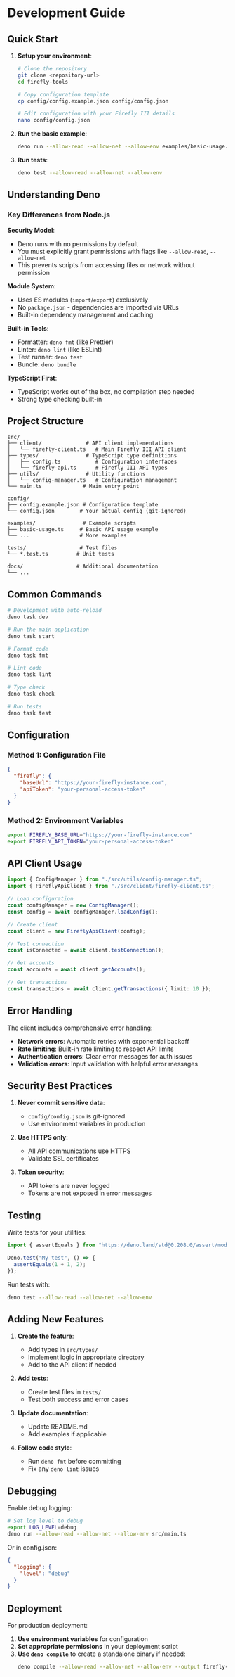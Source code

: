 # Development Guide

## Quick Start

1. **Setup your environment**:
   ```bash
   # Clone the repository
   git clone <repository-url>
   cd firefly-tools

   # Copy configuration template
   cp config/config.example.json config/config.json

   # Edit configuration with your Firefly III details
   nano config/config.json
   ```

2. **Run the basic example**:
   ```bash
   deno run --allow-read --allow-net --allow-env examples/basic-usage.ts
   ```

3. **Run tests**:
   ```bash
   deno test --allow-read --allow-net --allow-env
   ```

## Understanding Deno

### Key Differences from Node.js

**Security Model**:

- Deno runs with no permissions by default
- You must explicitly grant permissions with flags like `--allow-read`,
  `--allow-net`
- This prevents scripts from accessing files or network without permission

**Module System**:

- Uses ES modules (`import`/`export`) exclusively
- No `package.json` - dependencies are imported via URLs
- Built-in dependency management and caching

**Built-in Tools**:

- Formatter: `deno fmt` (like Prettier)
- Linter: `deno lint` (like ESLint)
- Test runner: `deno test`
- Bundle: `deno bundle`

**TypeScript First**:

- TypeScript works out of the box, no compilation step needed
- Strong type checking built-in

## Project Structure

```
src/
├── client/              # API client implementations
│   └── firefly-client.ts   # Main Firefly III API client
├── types/               # TypeScript type definitions
│   ├── config.ts           # Configuration interfaces
│   └── firefly-api.ts      # Firefly III API types
├── utils/               # Utility functions
│   └── config-manager.ts   # Configuration management
└── main.ts             # Main entry point

config/
├── config.example.json # Configuration template
└── config.json        # Your actual config (git-ignored)

examples/               # Example scripts
├── basic-usage.ts     # Basic API usage example
└── ...                # More examples

tests/                 # Test files
└── *.test.ts         # Unit tests

docs/                 # Additional documentation
└── ...
```

## Common Commands

```bash
# Development with auto-reload
deno task dev

# Run the main application
deno task start

# Format code
deno task fmt

# Lint code
deno task lint

# Type check
deno task check

# Run tests
deno task test
```

## Configuration

### Method 1: Configuration File

```json
{
  "firefly": {
    "baseUrl": "https://your-firefly-instance.com",
    "apiToken": "your-personal-access-token"
  }
}
```

### Method 2: Environment Variables

```bash
export FIREFLY_BASE_URL="https://your-firefly-instance.com"
export FIREFLY_API_TOKEN="your-personal-access-token"
```

## API Client Usage

```typescript
import { ConfigManager } from "./src/utils/config-manager.ts";
import { FireflyApiClient } from "./src/client/firefly-client.ts";

// Load configuration
const configManager = new ConfigManager();
const config = await configManager.loadConfig();

// Create client
const client = new FireflyApiClient(config);

// Test connection
const isConnected = await client.testConnection();

// Get accounts
const accounts = await client.getAccounts();

// Get transactions
const transactions = await client.getTransactions({ limit: 10 });
```

## Error Handling

The client includes comprehensive error handling:

- **Network errors**: Automatic retries with exponential backoff
- **Rate limiting**: Built-in rate limiting to respect API limits
- **Authentication errors**: Clear error messages for auth issues
- **Validation errors**: Input validation with helpful error messages

## Security Best Practices

1. **Never commit sensitive data**:
   - `config/config.json` is git-ignored
   - Use environment variables in production

2. **Use HTTPS only**:
   - All API communications use HTTPS
   - Validate SSL certificates

3. **Token security**:
   - API tokens are never logged
   - Tokens are not exposed in error messages

## Testing

Write tests for your utilities:

```typescript
import { assertEquals } from "https://deno.land/std@0.208.0/assert/mod.ts";

Deno.test("My test", () => {
  assertEquals(1 + 1, 2);
});
```

Run tests with:

```bash
deno test --allow-read --allow-net --allow-env
```

## Adding New Features

1. **Create the feature**:
   - Add types in `src/types/`
   - Implement logic in appropriate directory
   - Add to the API client if needed

2. **Add tests**:
   - Create test files in `tests/`
   - Test both success and error cases

3. **Update documentation**:
   - Update README.md
   - Add examples if applicable

4. **Follow code style**:
   - Run `deno fmt` before committing
   - Fix any `deno lint` issues

## Debugging

Enable debug logging:

```bash
# Set log level to debug
export LOG_LEVEL=debug
deno run --allow-read --allow-net --allow-env src/main.ts
```

Or in config.json:

```json
{
  "logging": {
    "level": "debug"
  }
}
```

## Deployment

For production deployment:

1. **Use environment variables** for configuration
2. **Set appropriate permissions** in your deployment script
3. **Use `deno compile`** to create a standalone binary if needed:
   ```bash
   deno compile --allow-read --allow-net --allow-env --output firefly-tools src/main.ts
   ```
